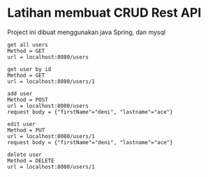 # Latihan membuat CRUD Rest API
Project ini dibuat menggunakan java Spring, dan mysql

```
get all users
Method = GET
url = localhost:8080/users

get user by id
Method = GET
url = localhost:8080/users/1

add user
Method = POST
url = localhost:8080/users
request body = {"firstName"="deni", "lastname"="ace"}

edit user
Method = PUT
url = localhost:8080/users/1
request body = {"firstName"="deni", "lastname"="ace"}

delete user
Method = DELETE
url = localhost:8080/users/1
```